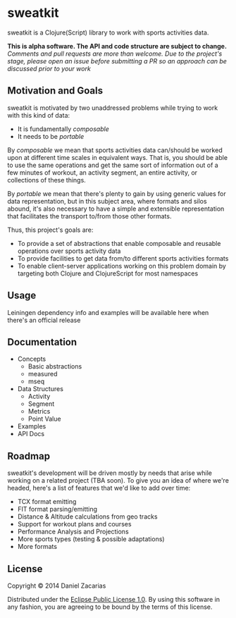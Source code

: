 # sweatkit

sweatkit is a Clojure(Script) library to work with sports activities data.

**This is alpha software. The API and code structure are subject to change.**
*Comments and pull requests are more than welcome. Due to the project's
stage, please open an issue before submitting a PR so an approach can be
discussed prior to your work*

## Motivation and Goals

sweatkit is motivated by two unaddressed problems while trying to work with this kind of data:
- It is fundamentally _composable_
- It needs to be _portable_

By _composable_ we mean that sports activities data can/should be worked upon at different time scales in equivalent ways. That is, you should be able to use the same operations and get the same sort of information out of a few minutes of workout, an activity segment, an entire activity, or collections of these things. 

By _portable_ we mean that there's plenty to gain by using generic values for data representation, but in this subject area, where formats and silos abound, it's also necessary to have a simple and extensible representation that facilitates the transport to/from those other formats.

Thus, this project's goals are:
- To provide a set of abstractions that enable composable and reusable operations over sports activity data
- To provide facilities to get data from/to different sports activities formats
- To enable client-server applications working on this problem domain by targeting both Clojure and ClojureScript for most namespaces

## Usage

Leiningen dependency info and examples will be available here when there's an official release

## Documentation

- Concepts
    - Basic abstractions
    - measured
    - mseq
- Data Structures
    - Activity
    - Segment
    - Metrics
    - Point Value
- Examples
- API Docs

## Roadmap

sweatkit's development will be driven mostly by needs that arise while working on a related project (TBA soon). To give you an idea of where we're headed, here's a list of features that we'd like to add over time:

- TCX format emitting
- FIT format parsing/emitting
- Distance & Altitude calculations from geo tracks
- Support for workout plans and courses
- Performance Analysis and Projections
- More sports types (testing & possible adaptations)
- More formats

## License

Copyright © 2014 Daniel Zacarias

Distributed under the [Eclipse Public License 1.0](LICENSE). By using this software in any fashion, you are agreeing to be bound by the terms of this license.
